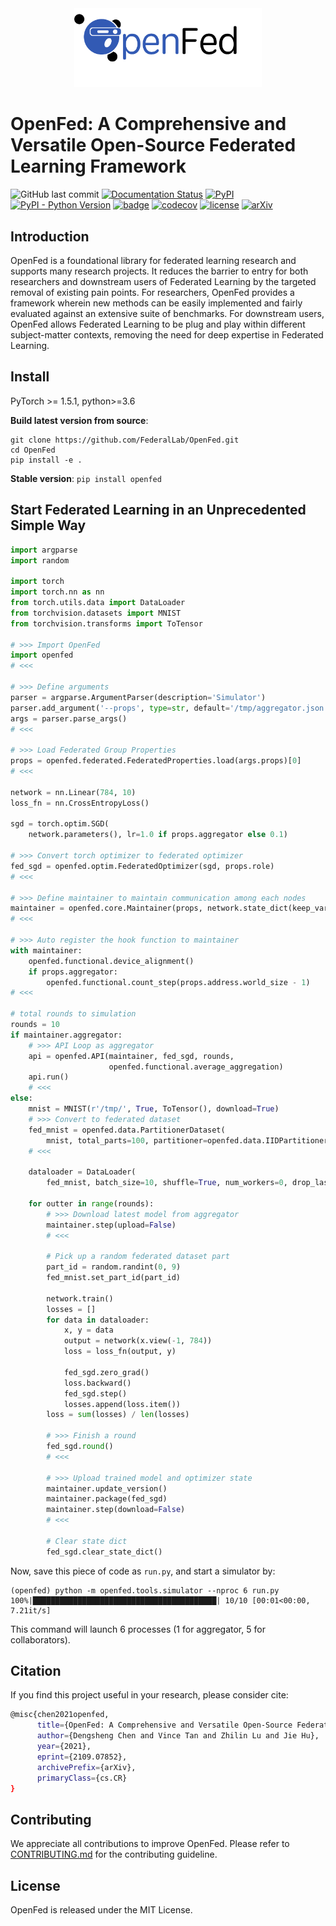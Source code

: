 <!-- markdownlint-disable MD033 -->
<!-- markdownlint-disable MD041 -->

<div align=center> <img src="https://github.com/FederalLab/OpenFed/raw/main/docs/_static/image/openfed-logo.png" width="300" /> </div>

# OpenFed: A Comprehensive and Versatile Open-Source Federated Learning Framework

![GitHub last commit](https://img.shields.io/github/last-commit/FederalLab/OpenFed) [![Documentation Status](https://readthedocs.org/projects/openfed/badge/?version=latest)](https://openfed.readthedocs.io) [![PyPI](https://img.shields.io/pypi/v/OpenFed)](https://pypi.org/project/OpenFed) [![PyPI - Python Version](https://img.shields.io/pypi/pyversions/OpenFed)](https://pypi.org/project/OpenFed) [![badge](https://github.com/FederalLab/OpenFed/workflows/build/badge.svg)](https://github.com/FederalLab/OpenFed/actions) [![codecov](https://codecov.io/gh/FederalLab/OpenFed/branch/main/graph/badge.svg)](https://codecov.io/gh/FederalLab/OpenFed) [![license](https://img.shields.io/github/license/FederalLab/OpenFed.svg)](https://github.com/FederalLab/OpenFed/blob/master/LICENSE) [![arXiv](https://img.shields.io/badge/arXiv-2109.07852-red.svg)](https://arxiv.org/abs/2109.07852)

## Introduction

OpenFed is a foundational library for federated learning research and supports many research projects. It reduces the barrier to entry for both researchers and downstream users of Federated Learning by the targeted removal of existing pain points. For researchers, OpenFed provides a framework wherein new methods can be easily implemented and fairly evaluated against an extensive suite of benchmarks. For downstream users, OpenFed allows Federated Learning to be plug and play within different subject-matter contexts, removing the need for deep expertise in Federated Learning.

## Install

PyTorch >= 1.5.1, python>=3.6

**Build latest version from source**:

```shell
git clone https://github.com/FederalLab/OpenFed.git
cd OpenFed
pip install -e .
```

**Stable version**: `pip install openfed`

## Start Federated Learning in an Unprecedented Simple Way

```python
import argparse
import random

import torch
import torch.nn as nn
from torch.utils.data import DataLoader
from torchvision.datasets import MNIST
from torchvision.transforms import ToTensor

# >>> Import OpenFed
import openfed
# <<<

# >>> Define arguments
parser = argparse.ArgumentParser(description='Simulator')
parser.add_argument('--props', type=str, default='/tmp/aggregator.json')
args = parser.parse_args()
# <<<

# >>> Load Federated Group Properties
props = openfed.federated.FederatedProperties.load(args.props)[0]
# <<<

network = nn.Linear(784, 10)
loss_fn = nn.CrossEntropyLoss()

sgd = torch.optim.SGD(
    network.parameters(), lr=1.0 if props.aggregator else 0.1)

# >>> Convert torch optimizer to federated optimizer
fed_sgd = openfed.optim.FederatedOptimizer(sgd, props.role)
# <<<

# >>> Define maintainer to maintain communication among each nodes
maintainer = openfed.core.Maintainer(props, network.state_dict(keep_vars=True))
# <<<

# >>> Auto register the hook function to maintainer
with maintainer:
    openfed.functional.device_alignment()
    if props.aggregator:
        openfed.functional.count_step(props.address.world_size - 1)
# <<<

# total rounds to simulation
rounds = 10
if maintainer.aggregator:
    # >>> API Loop as aggregator
    api = openfed.API(maintainer, fed_sgd, rounds,
                      openfed.functional.average_aggregation)
    api.run()
    # <<<
else:
    mnist = MNIST(r'/tmp/', True, ToTensor(), download=True)
    # >>> Convert to federated dataset
    fed_mnist = openfed.data.PartitionerDataset(
        mnist, total_parts=100, partitioner=openfed.data.IIDPartitioner())
    # <<<

    dataloader = DataLoader(
        fed_mnist, batch_size=10, shuffle=True, num_workers=0, drop_last=False)

    for outter in range(rounds):
        # >>> Download latest model from aggregator
        maintainer.step(upload=False)
        # <<<

        # Pick up a random federated dataset part
        part_id = random.randint(0, 9)
        fed_mnist.set_part_id(part_id)

        network.train()
        losses = []
        for data in dataloader:
            x, y = data
            output = network(x.view(-1, 784))
            loss = loss_fn(output, y)

            fed_sgd.zero_grad()
            loss.backward()
            fed_sgd.step()
            losses.append(loss.item())
        loss = sum(losses) / len(losses)

        # >>> Finish a round
        fed_sgd.round()
        # <<<

        # >>> Upload trained model and optimizer state
        maintainer.update_version()
        maintainer.package(fed_sgd)
        maintainer.step(download=False)
        # <<<

        # Clear state dict
        fed_sgd.clear_state_dict()
```

Now, save this piece of code as `run.py`, and start a simulator by:

```shell
(openfed) python -m openfed.tools.simulator --nproc 6 run.py
100%|█████████████████████████████████████████| 10/10 [00:01<00:00,  7.21it/s]
```

This command will launch 6 processes (1 for aggregator, 5 for collaborators).

## Citation

If you find this project useful in your research, please consider cite:

```bash
@misc{chen2021openfed,
      title={OpenFed: A Comprehensive and Versatile Open-Source Federated Learning Framework},
      author={Dengsheng Chen and Vince Tan and Zhilin Lu and Jie Hu},
      year={2021},
      eprint={2109.07852},
      archivePrefix={arXiv},
      primaryClass={cs.CR}
}
```

## Contributing

We appreciate all contributions to improve OpenFed.
Please refer to [CONTRIBUTING.md](https://github.com/FederalLab/OpenFed/raw/main/CONTRIBUTING.md) for the contributing guideline.

## License

OpenFed is released under the MIT License.
